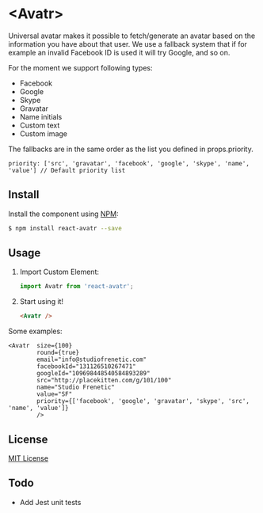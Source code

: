 # &lt;Avatr&gt;

Universal avatar makes it possible to fetch/generate an avatar based on the information you have about that user.
We use a fallback system that if for example an invalid Facebook ID is used it will try Google, and so on.

For the moment we support following types:
* Facebook
* Google
* Skype
* Gravatar
* Name initials
* Custom text
* Custom image

The fallbacks are in the same order as the list you defined in props.priority.

```
priority: ['src', 'gravatar', 'facebook', 'google', 'skype', 'name', 'value'] // Default priority list
```

## Install

Install the component using [NPM](https://www.npmjs.com/):

```sh
$ npm install react-avatr --save
```

## Usage

1. Import Custom Element:

    ```js
    import Avatr from 'react-avatr';
    ```

2. Start using it!

    ```html
    <Avatr />
    ```

Some examples:

    <Avatr  size={100}
            round={true}
            email="info@studiofrenetic.com"
            facebookId="131126510267471"
            googleId="109698448540584893289"
            src="http://placekitten.com/g/101/100"
            name="Studio Frenetic"
            value="SF"
            priority={['facebook', 'google', 'gravatar', 'skype', 'src', 'name', 'value']}
            />

## License

[MIT License](http://opensource.org/licenses/MIT)

## Todo
* Add Jest unit tests
